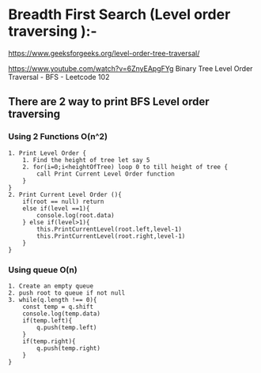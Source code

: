# Breadth First Search (Level order traversing ):-
https://www.geeksforgeeks.org/level-order-tree-traversal/

https://www.youtube.com/watch?v=6ZnyEApgFYg 
Binary Tree Level Order Traversal - BFS - Leetcode 102

## There are 2 way to print BFS Level order traversing 
### Using 2 Functions  O(n^2)
    1. Print Level Order {
        1. Find the height of tree let say 5 
        2. for(i=0;i<heightOfTree) loop 0 to till height of tree {
            call Print Current Level Order function 
        }
    }
    2. Print Current Level Order (){
        if(root == null) return
        else if(level ==1){
            console.log(root.data)
        } else if(level>1){
            this.PrintCurrentLevel(root.left,level-1)
            this.PrintCurrentLevel(root.right,level-1)
        }
    }
    

### Using queue O(n)
    1. Create an empty queue 
    2. push root to queue if not null
    3. while(q.length !== 0){
        const temp = q.shift
        console.log(temp.data)
        if(temp.left){
            q.push(temp.left)
        }
        if(temp.right){
            q.push(temp.right)
        }
    }
